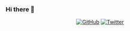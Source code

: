 ### Hi there 👋

<p align="center">
	<a href="https://github.com/aajrami"><img src="https://img.shields.io/github/followers/aajrami?label=GitHub&style=social" alt="GitHub"></a>
	<a href="https://twitter.com/aajrami"><img src="https://img.shields.io/twitter/follow/aajrami?label=Twitter&style=social" alt="Twitter"></a>
	
</p>
<!--
**aajrami/aajrami** is a ✨ _special_ ✨ repository because its `README.md` (this file) appears on your GitHub profile.

Here are some ideas to get you started:

- 🔭 I’m currently working on ...
- 🌱 I’m currently learning ...
- 👯 I’m looking to collaborate on ...
- 🤔 I’m looking for help with ...
- 💬 Ask me about ...
- 📫 How to reach me: ...
- 😄 Pronouns: ...
- ⚡ Fun fact: ...
-->
